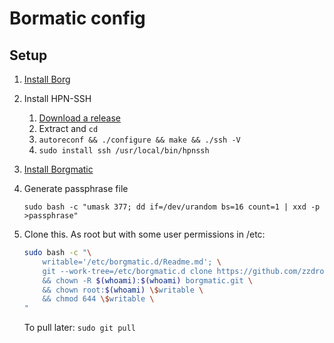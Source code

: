 # Bormatic config

## Setup

1. [Install Borg](https://borgbackup.readthedocs.io/en/stable/installation.html)
2. Install HPN-SSH
    1. [Download a release](https://github.com/rapier1/openssh-portable/releases)
    2. Extract and `cd`
    3. `autoreconf && ./configure && make && ./ssh -V`
    4. `sudo install ssh /usr/local/bin/hpnssh`
3. [Install Borgmatic](https://torsion.org/borgmatic/docs/how-to/set-up-backups/#installation)
4. Generate passphrase file

    `sudo bash -c "umask 377; dd if=/dev/urandom bs=16 count=1 | xxd -p >passphrase"`

5. Clone this. As root but with some user permissions in /etc:
    ```sh
    sudo bash -c "\
        writable='/etc/borgmatic.d/Readme.md'; \
        git --work-tree=/etc/borgmatic.d clone https://github.com/zzdroide/borgmatic borgmatic.git \
        && chown -R $(whoami):$(whoami) borgmatic.git \
        && chown root:$(whoami) \$writable \
        && chmod 644 \$writable \
    "
    ```
    To pull later: `sudo git pull`
